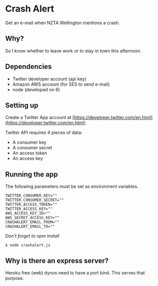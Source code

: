 # Crash Alert

Get an e-mail when NZTA Wellington mentions a crash.

## Why?

So I know whether to leave work or to stay in town this afternoon.

## Dependencies

* Twitter developer account (api key)
* Amazon AWS account (for SES to send e-mail)
* node (developed on 6)

## Setting up
Create a Twitter App account at [https://developer.twitter.com/en.html](https://developer.twitter.com/en.html)

Twitter API requires 4 pieces of data:
* A consumer key
* A consumer secret
* An access token
* An access key

## Running the app
The following parameters must be set as environment variables.

```
TWITTER_CONSUMER_KEY=""
TWITTER_CONSUMER_SECRET=""
TWITTER_ACCESS_TOKEN=""
TWITTER_ACCESS_KEY=""
AWS_ACCESS_KEY_ID=""
AWS_SECRET_ACCESS_KEY=""
CRASHALERT_EMAIL_FROM=""
CRASHALERT_EMAIL_TO=""
```

_Don't forget to npm install_

`$ node crashalert.js`

## Why is there an express server?

Heroku free (web) dynos need to have a port bind. This serves that purpose.
